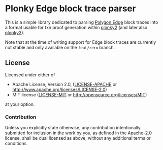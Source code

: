 # Plonky Edge block trace parser

This is a simple library dedicated to parsing [Polygon Edge](https://github.com/0xPolygon/polygon-edge) block traces into a format usable for txn proof generation within [plonky2](https://github.com/0xPolygonZero/plonky2) (and later also [plonky3](https://github.com/Plonky3)).

Note that at the time of writing  support for Edge block traces are currently not stable and only available on the `feat/zero` branch.

## License

Licensed under either of

* Apache License, Version 2.0, ([LICENSE-APACHE](LICENSE-APACHE) or http://www.apache.org/licenses/LICENSE-2.0)
* MIT license ([LICENSE-MIT](LICENSE-MIT) or http://opensource.org/licenses/MIT)

at your option.


### Contribution

Unless you explicitly state otherwise, any contribution intentionally submitted for inclusion in the work by you, as defined in the Apache-2.0 license, shall be dual licensed as above, without any additional terms or conditions.
